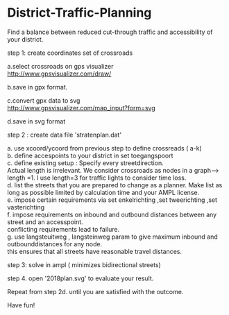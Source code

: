 # District-Traffic-Planning
Find a balance between reduced cut-through traffic and accessibility of your district.  

step 1: create coordinates set of crossroads     

a.select crossroads on gps visualizer   
http://www.gpsvisualizer.com/draw/ 

b.save in gpx format.

c.convert gpx data to svg  
http://www.gpsvisualizer.com/map_input?form=svg  

d.save in svg format  

step 2 : create data file 'stratenplan.dat'  

a. use xcoord/ycoord from previous step  to define crossreads ( a-k)   
b. define accespoints to your district in set toegangspoort    
c. define existing setup : Specify every streetdirection.       
   Actual length is irrelevant. We consider crossroads as nodes in a graph--> length =1. I use length=3 for traffic lights to consider time loss.  
d. list the streets that you are prepared to change as a planner. Make list as long as possible limited by calculation time and your AMPL license.    
e. impose certain requirements via set enkelrichting ,set tweerichting ,set vasterichting   
f. impose requirements on inbound and outbound distances between any street and an accesspoint.   
   conflicting requirements lead to failure.    
g. use langsteuitweg , langsteinweg param to give maximum inbound and outbounddistances for any node.  
	this ensures that all streets have reasonable travel distances.  

step 3: solve in ampl ( minimizes bidirectional streets) 

step 4. open '2018plan.svg' to evaluate your result.   

Repeat from step 2d. until you are satisfied with the outcome. 

Have fun!
